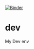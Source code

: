 [![Binder](https://mybinder.org/badge_logo.svg)](https://mybinder.org/v2/gh/joeccane/dev/dev)

# dev
My Dev env
